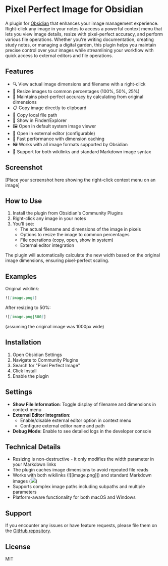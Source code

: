 # Pixel Perfect Image for Obsidian

A plugin for [Obsidian](https://obsidian.md) that enhances your image management experience. Right-click any image in your notes to access a powerful context menu that lets you view image details, resize with pixel-perfect accuracy, and perform various file operations. Whether you're writing documentation, creating study notes, or managing a digital garden, this plugin helps you maintain precise control over your images while streamlining your workflow with quick access to external editors and file operations.

## Features

- 🔍 View actual image dimensions and filename with a right-click
- 📐 Resize images to common percentages (100%, 50%, 25%)
- 🎯 Maintains pixel-perfect accuracy by calculating from original dimensions
- 📋 Copy image directly to clipboard
- 🔗 Copy local file path
- 📂 Show in Finder/Explorer
- 🖼️ Open in default system image viewer
- 🎨 Open in external editor (configurable)
- 💨 Fast performance with dimension caching
- 🖼️ Works with all image formats supported by Obsidian
- 🔄 Support for both wikilinks and standard Markdown image syntax

## Screenshot

[Place your screenshot here showing the right-click context menu on an image]

## How to Use

1. Install the plugin from Obsidian's Community Plugins
2. Right-click any image in your notes
3. You'll see:
   - The actual filename and dimensions of the image in pixels
   - Options to resize the image to common percentages
   - File operations (copy, open, show in system)
   - External editor integration

The plugin will automatically calculate the new width based on the original image dimensions, ensuring pixel-perfect scaling.

## Examples

Original wikilink:
```md
![[image.png]]
```

After resizing to 50%:
```md
![[image.png|500]]
```
(assuming the original image was 1000px wide)

## Installation

1. Open Obsidian Settings
2. Navigate to Community Plugins
3. Search for "Pixel Perfect Image"
4. Click Install
5. Enable the plugin

## Settings

- **Show File Information**: Toggle display of filename and dimensions in context menu
- **External Editor Integration**:
  - Enable/disable external editor option in context menu
  - Configure external editor name and path
- **Debug Mode**: Enable to see detailed logs in the developer console

## Technical Details

- Resizing is non-destructive - it only modifies the width parameter in your Markdown links
- The plugin caches image dimensions to avoid repeated file reads
- Works with both wikilinks (![[image.png]]) and standard Markdown images (![](image.png))
- Supports complex image paths including subpaths and multiple parameters
- Platform-aware functionality for both macOS and Windows

## Support

If you encounter any issues or have feature requests, please file them on the [GitHub repository](https://github.com/yourusername/obsidian-pixel-perfect-image/issues).

## License

MIT
